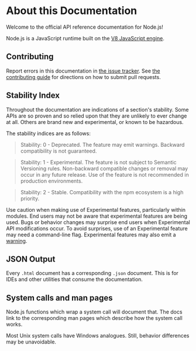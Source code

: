 # About this Documentation

<!--introduced_in=v0.10.0-->
<!-- type=misc -->

Welcome to the official API reference documentation for Node.js!

Node.js is a JavaScript runtime built on the [V8 JavaScript engine][].

## Contributing

Report errors in this documentation in [the issue tracker][]. See
[the contributing guide][] for directions on how to submit pull requests.


## Stability Index

<!--type=misc-->

Throughout the documentation are indications of a section's stability. Some APIs
are so proven and so relied upon that they are unlikely to ever change at all.
Others are brand new and experimental, or known to be hazardous.

The stability indices are as follows:

> Stability: 0 - Deprecated. The feature may emit warnings. Backward
> compatibility is not guaranteed.

<!-- separator -->

> Stability: 1 - Experimental. The feature is not subject to Semantic Versioning
> rules. Non-backward compatible changes or removal may occur in any future
> release. Use of the feature is not recommended in production environments.

<!-- separator -->

> Stability: 2 - Stable. Compatibility with the npm ecosystem is a high
> priority.

Use caution when making use of Experimental features, particularly within
modules. End users may not be aware that experimental features are being used.
Bugs or behavior changes may surprise end users when Experimental API
modifications occur. To avoid surprises, use of an Experimental feature may need
a command-line flag. Experimental features may also emit a [warning][].

## JSON Output
<!-- YAML
added: v0.6.12
-->

Every `.html` document has a corresponding `.json` document. This is for IDEs
and other utilities that consume the documentation.

## System calls and man pages

Node.js functions which wrap a system call will document that. The docs link
to the corresponding man pages which describe how the system call works.

Most Unix system calls have Windows analogues. Still, behavior differences may
be unavoidable.

[the contributing guide]: https://github.com/nodejs/node/blob/master/CONTRIBUTING.md
[the issue tracker]: https://github.com/nodejs/node/issues/new
[V8 JavaScript engine]: https://v8.dev/
[warning]: process.html#process_event_warning
